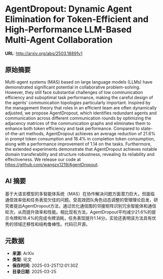 # AgentDropout: Dynamic Agent Elimination for Token-Efficient and High-Performance LLM-Based Multi-Agent Collaboration

**URL**: http://arxiv.org/abs/2503.18891v1

## 原始摘要

Multi-agent systems (MAS) based on large language models (LLMs) have
demonstrated significant potential in collaborative problem-solving. However,
they still face substantial challenges of low communication efficiency and
suboptimal task performance, making the careful design of the agents'
communication topologies particularly important. Inspired by the management
theory that roles in an efficient team are often dynamically adjusted, we
propose AgentDropout, which identifies redundant agents and communication
across different communication rounds by optimizing the adjacency matrices of
the communication graphs and eliminates them to enhance both token efficiency
and task performance. Compared to state-of-the-art methods, AgentDropout
achieves an average reduction of 21.6% in prompt token consumption and 18.4% in
completion token consumption, along with a performance improvement of 1.14 on
the tasks. Furthermore, the extended experiments demonstrate that AgentDropout
achieves notable domain transferability and structure robustness, revealing its
reliability and effectiveness. We release our code at
https://github.com/wangzx1219/AgentDropout.


## AI 摘要

基于大语言模型的多智能体系统（MAS）在协作解决问题方面潜力巨大，但面临通信效率低和任务表现欠佳的问题。受高效团队角色动态调整的管理理论启发，研究者提出AgentDropout方法，通过优化通信图的邻接矩阵识别冗余智能体和通信轮次，从而提升效率和性能。相比现有方法，AgentDropout平均减少21.6%的提示令牌和18.4%的完成令牌消耗，任务表现提升1.14分。实验还表明该方法具有优秀的领域迁移性和结构鲁棒性。代码已开源。

## 元数据

- **来源**: ArXiv
- **类型**: 论文
- **保存时间**: 2025-03-25T12:01:30Z
- **目录日期**: 2025-03-25
